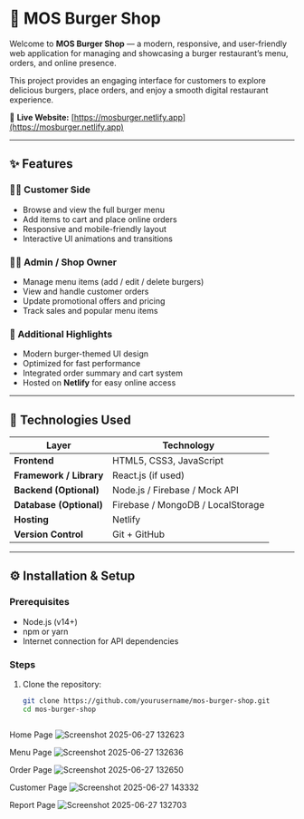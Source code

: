# 🍔 MOS Burger Shop

Welcome to **MOS Burger Shop** — a modern, responsive, and user-friendly web application for managing and showcasing a burger restaurant’s menu, orders, and online presence.  

This project provides an engaging interface for customers to explore delicious burgers, place orders, and enjoy a smooth digital restaurant experience.

🔗 **Live Website:** [https://mosburger.netlify.app](https://mosburger.netlify.app)

---

## ✨ Features

### 👨‍🍳 Customer Side
- Browse and view the full burger menu  
- Add items to cart and place online orders  
- Responsive and mobile-friendly layout  
- Interactive UI animations and transitions  

### 🧑‍💼 Admin / Shop Owner
- Manage menu items (add / edit / delete burgers)  
- View and handle customer orders  
- Update promotional offers and pricing  
- Track sales and popular menu items  

### 🌟 Additional Highlights
- Modern burger-themed UI design  
- Optimized for fast performance  
- Integrated order summary and cart system  
- Hosted on **Netlify** for easy online access  

---

## 🧠 Technologies Used

| Layer | Technology |
|-------|-------------|
| **Frontend** | HTML5, CSS3, JavaScript |
| **Framework / Library** | React.js (if used) |
| **Backend (Optional)** | Node.js / Firebase / Mock API |
| **Database (Optional)** | Firebase / MongoDB / LocalStorage |
| **Hosting** | Netlify |
| **Version Control** | Git + GitHub |

---

## ⚙️ Installation & Setup

### Prerequisites
- Node.js (v14+)
- npm or yarn
- Internet connection for API dependencies

### Steps
1. Clone the repository:
   ```bash
   git clone https://github.com/yourusername/mos-burger-shop.git
   cd mos-burger-shop



Home Page
![Screenshot 2025-06-27 132623](https://github.com/user-attachments/assets/3294b795-c09e-4dff-a51b-353785bcf3c1)

Menu Page
![Screenshot 2025-06-27 132636](https://github.com/user-attachments/assets/c3eaf385-6b7e-4910-a3ea-5ab703f85ae2)

Order Page
![Screenshot 2025-06-27 132650](https://github.com/user-attachments/assets/55f8861d-e713-418a-bd91-e07183030052)

Customer Page
![Screenshot 2025-06-27 143332](https://github.com/user-attachments/assets/17b29e1a-71a2-4238-9d8f-b9b2d0e9e2e2)

Report Page
![Screenshot 2025-06-27 132703](https://github.com/user-attachments/assets/d8d62969-7ef1-4738-a5b7-01dfc3a334b8)





